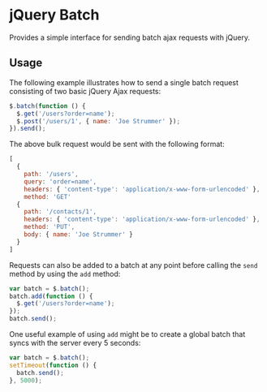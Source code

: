 # jQuery Batch

Provides a simple interface for sending batch ajax requests with jQuery.

## Usage

The following example illustrates how to send a single batch request consisting of two basic jQuery Ajax requests:

``` javascript
$.batch(function () {
  $.get('/users?order=name');
  $.post('/users/1', { name: 'Joe Strummer' });
}).send();
```

The above bulk request would be sent with the following format:

``` javascript
[
  {
    path: '/users',
    query: 'order=name',
    headers: { 'content-type': 'application/x-www-form-urlencoded' },
    method: 'GET'
  {
    path: '/contacts/1',
    headers: { 'content-type': 'application/x-www-form-urlencoded' },
    method: 'PUT',
    body: { name: 'Joe Strummer' }
  }
]
```

Requests can also be added to a batch at any point before calling the `send` method by using the `add` method:

``` javascript
var batch = $.batch();
batch.add(function () {
  $.get('/users?order=name');
});
batch.send();
```

One useful example of using `add` might be to create a global batch that syncs with the server every 5 seconds:

``` javascript
var batch = $.batch();
setTimeout(function () {
  batch.send();
}, 5000);
```
